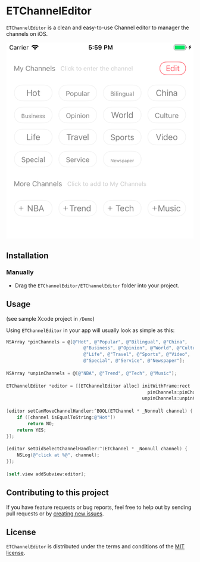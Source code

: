 # ETChannelEditor

`ETChannelEditor` is a clean and easy-to-use Channel editor to manager the channels on iOS.

![ETChannelEditor](https://github.com/JRJian/ETChannelEditor/blob/master/Snapshots/s1.png)

## Installation

### Manually

* Drag the `ETChannelEditor/ETChannelEditor` folder into your project.

## Usage

(see sample Xcode project in `/Demo`)

Using `ETChannelEditor` in your app will usually look as simple as this:

```objective-c
NSArray *pinChannels = @[@"Hot", @"Popular", @"Bilingual", @"China",
                             @"Business", @"Opinion", @"World", @"Culture",
                             @"Life", @"Travel", @"Sports", @"Video",
                             @"Special", @"Service", @"Newspaper"];
    
NSArray *unpinChannels = @[@"NBA", @"Trend", @"Tech", @"Music"];

ETChannelEditor *editor = [[ETChannelEditor alloc] initWithFrame:rect
                                                     pinChannels:pinChannels
                                                   unpinChannels:unpinChannels];

[editor setCanMoveChannelHandler:^BOOL(ETChannel * _Nonnull channel) {
    if ([channel isEqualToString:@"Hot"])
        return NO;
    return YES;
}];

[editor setDidSelectChannelHandler:^(ETChannel * _Nonnull channel) {
    NSLog(@"click at %@", channel);
}];

[self.view addSubview:editor];
```

## Contributing to this project

If you have feature requests or bug reports, feel free to help out by sending pull requests or by [creating new issues](https://github.com/JRJian/ETChannelEditor/issues/new). 

## License

`ETChannelEditor` is distributed under the terms and conditions of the [MIT license](https://github.com/JRJian/ETChannelEditor/blob/master/LICENSE). 